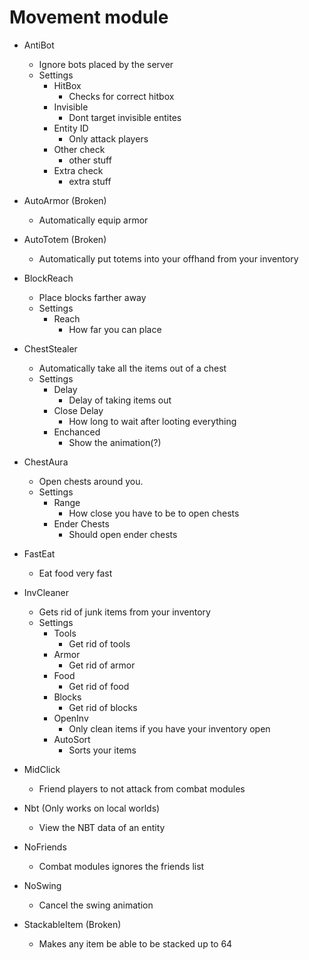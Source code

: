 # Movement module

* AntiBot
    - Ignore bots placed by the server
    - Settings
        - HitBox
            - Checks for correct hitbox
        - Invisible
            - Dont target invisible entites
        - Entity ID
            - Only attack players
        - Other check
            - other stuff
        - Extra check
            - extra stuff

* AutoArmor (Broken)
    - Automatically equip armor

* AutoTotem (Broken)
    - Automatically put totems into your offhand from your inventory

* BlockReach
    - Place blocks farther away
    - Settings
        - Reach
            - How far you can place

* ChestStealer
    - Automatically take all the items out of a chest
    - Settings
        - Delay
            - Delay of taking items out
        - Close Delay
            - How long to wait after looting everything
        - Enchanced
            - Show the animation(?)

* ChestAura
    - Open chests around you.
    - Settings
        - Range
            - How close you have to be to open chests
        - Ender Chests
            - Should open ender chests

* FastEat
    - Eat food very fast

* InvCleaner
    - Gets rid of junk items from your inventory
    - Settings
        - Tools
            - Get rid of tools
        - Armor
            - Get rid of armor
        - Food
            - Get rid of food
        - Blocks
            - Get rid of blocks
        - OpenInv
            - Only clean items if you have your inventory open
        - AutoSort
            - Sorts your items

* MidClick
    - Friend players to not attack from combat modules

* Nbt (Only works on local worlds)
    - View the NBT data of an entity

* NoFriends
    - Combat modules ignores the friends list

* NoSwing
    - Cancel the swing animation

* StackableItem (Broken)
    - Makes any item be able to be stacked up to 64
